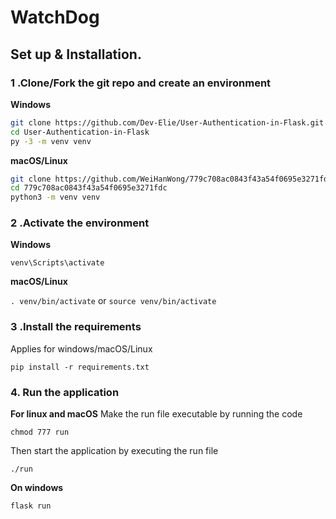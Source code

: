 # WatchDog

## Set up & Installation.

### 1 .Clone/Fork the git repo and create an environment 
                    
**Windows**
          
```bash
git clone https://github.com/Dev-Elie/User-Authentication-in-Flask.git
cd User-Authentication-in-Flask
py -3 -m venv venv

```
          
**macOS/Linux**
          
```bash
git clone https://github.com/WeiHanWong/779c708ac0843f43a54f0695e3271fdc.git
cd 779c708ac0843f43a54f0695e3271fdc
python3 -m venv venv

```

### 2 .Activate the environment
          
**Windows** 

```venv\Scripts\activate```
          
**macOS/Linux**

```. venv/bin/activate```
or
```source venv/bin/activate```

### 3 .Install the requirements

Applies for windows/macOS/Linux

```
pip install -r requirements.txt
```

### 4. Run the application 

**For linux and macOS**
Make the run file executable by running the code

```chmod 777 run```

Then start the application by executing the run file

```./run```

**On windows**
```
flask run
```

